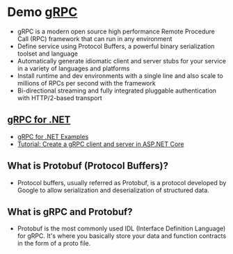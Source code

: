 # Demo [gRPC](https://grpc.io/)
- gRPC is a modern open source high performance Remote Procedure Call (RPC) framework that can run in any environment
- Define service using Protocol Buffers, a powerful binary serialization toolset and language
- Automatically generate idiomatic client and server stubs for your service in a variety of languages and platforms
- Install runtime and dev environments with a single line and also scale to millions of RPCs per second with the framework
- Bi-directional streaming and fully integrated pluggable authentication with HTTP/2-based transport

## [gRPC for .NET](https://github.com/grpc/grpc-dotnet)
- [gRPC for .NET Examples](https://github.com/grpc/grpc-dotnet/tree/master/examples)
- [Tutorial: Create a gRPC client and server in ASP.NET Core](https://docs.microsoft.com/en-us/aspnet/core/tutorials/grpc/grpc-start?view=aspnetcore-6.0&tabs=visual-studio)

## What is Protobuf (Protocol Buffers)?
- Protocol buffers, usually referred as Protobuf, is a protocol developed by Google to allow serialization and deserialization of structured data. 

## What is gRPC and Protobuf?
- Protobuf is the most commonly used IDL (Interface Definition Language) for gRPC. It's where you basically store your data and function contracts in the form of a proto file.